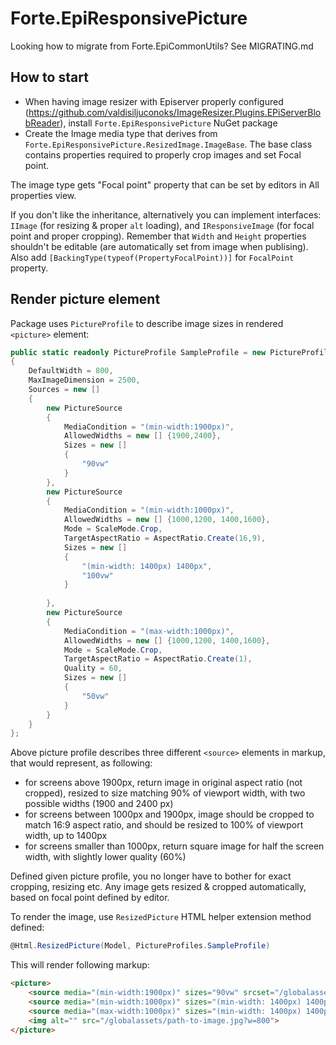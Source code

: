 # Forte.EpiResponsivePicture

Looking how to migrate from Forte.EpiCommonUtils? See MIGRATING.md

## How to start

* When having image resizer with Episerver properly configured (https://github.com/valdisiljuconoks/ImageResizer.Plugins.EPiServerBlobReader), install `Forte.EpiResponsivePicture` NuGet package
* Create the Image media type that derives from `Forte.EpiResponsivePicture.ResizedImage.ImageBase`. The base class contains properties required to properly crop images and set Focal point. 

The image type gets "Focal point" property that can be set by editors in All properties view.

If you don't like the inheritance, alternatively you can implement interfaces: `IImage` (for resizing & proper `alt` loading), and `IResponsiveImage` (for focal point and proper cropping).
Remember that `Width` and `Height` properties shouldn't be editable (are automatically set from image when publising). Also add `[BackingType(typeof(PropertyFocalPoint))]` for `FocalPoint` property.

## Render picture element

Package uses `PictureProfile` to describe image sizes in rendered `<picture>` element:
```cs
public static readonly PictureProfile SampleProfile = new PictureProfile
{
    DefaultWidth = 800,
    MaxImageDimension = 2500,
    Sources = new []
    {
        new PictureSource
        {
            MediaCondition = "(min-width:1900px)",
            AllowedWidths = new [] {1900,2400},
            Sizes = new []
            {
                "90vw"
            }
        }, 
        new PictureSource
        {
            MediaCondition = "(min-width:1000px)",
            AllowedWidths = new [] {1000,1200, 1400,1600},
            Mode = ScaleMode.Crop,
            TargetAspectRatio = AspectRatio.Create(16,9),
            Sizes = new []
            {
                "(min-width: 1400px) 1400px",
                "100vw"
            }
            
        },
        new PictureSource
        {
            MediaCondition = "(max-width:1000px)",
            AllowedWidths = new [] {1000,1200, 1400,1600},
            Mode = ScaleMode.Crop,
            TargetAspectRatio = AspectRatio.Create(1),
            Quality = 60,
            Sizes = new []
            {
                "50vw"
            }
        }
    }
};
```
Above picture profile describes three different `<source>` elements in markup, that would represent, as following:
* for screens above 1900px, return image in original aspect ratio (not cropped), resized to size matching 90% of viewport width, with two possible widths (1900 and 2400 px)
* for screens between 1000px and 1900px, image should be cropped to match 16:9 aspect ratio, and should be resized to 100% of viewport width, up to 1400px
* for screens smaller than 1000px, return square image for half the screen width, with slightly lower quality (60%) 

Defined given picture profile, you no longer have to bother for exact cropping, resizing etc. Any image gets resized & cropped automatically, based on focal point defined by editor. 

To render the image, use `ResizedPicture` HTML helper extension method defined:

```cs
@Html.ResizedPicture(Model, PictureProfiles.SampleProfile)
```

This will render following markup: 
```html
<picture>
    <source media="(min-width:1900px)" sizes="90vw" srcset="/globalassets/path-to-image.jpg?w=1900 1900w, /globalassets/path-to-image.jpg?w=2400 2400w">
    <source media="(min-width:1000px)" sizes="(min-width: 1400px) 1400px, 100vw" srcset="/globalassets/path-to-image.jpg?mode=crop&w=1000&h=562&crop=0,511,1064,1109 1000w, /globalassets/path-to-image.jpg?mode=crop&w=1200&h=675&crop=0,511,1064,1109 1200w, /globalassets/path-to-image.jpg?mode=crop&w=1400&h=787&crop=0,511,1064,1109 1400w, /globalassets/path-to-image.jpg?mode=crop&w=1600&h=900&crop=0,511,1064,1109 1600w">
    <source media="(max-width:1000px)" sizes="(min-width: 1400px) 1400px, 100vw" srcset="/globalassets/path-to-image.jpg?mode=crop&quality=60&w=1000&h=1000&crop=0,278,1064,1342 1000w, /globalassets/path-to-image.jpg?mode=crop&quality=60&w=1200&h=1200&crop=0,278,1064,1342 1200w, /globalassets/path-to-image.jpg?mode=crop&quality=60&w=1400&h=1400&crop=0,278,1064,1342 1400w, /globalassets/path-to-image.jpg?mode=crop&quality=60&w=1600&h=1600&crop=0,278,1064,1342 1600w">
    <img alt="" src="/globalassets/path-to-image.jpg?w=800">
</picture>
```